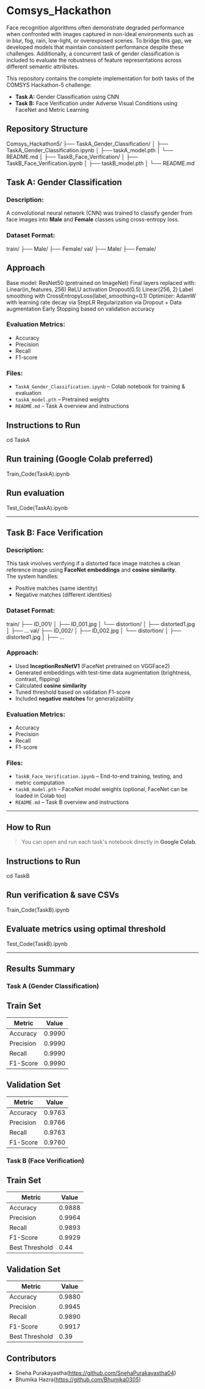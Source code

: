 # Comsys_Hackathon
Face recognition algorithms often demonstrate degraded performance when confronted with images captured in non-ideal environments such as in blur, fog, rain, low-light, or overexposed scenes. To bridge this gap, we developed models that maintain consistent performance despite these challenges. Additionally, a concurrent task of gender classification is included to evaluate the robustness of feature representations across different semantic attributes.


This repository contains the complete implementation for both tasks of the COMSYS Hackathon-5 challenge:

-  **Task A:** Gender Classification using CNN
-  **Task B:** Face Verification under Adverse Visual Conditions using FaceNet and Metric Learning


## Repository Structure

Comsys_Hackathon5/
├── TaskA_Gender_Classification/
│ ├── TaskA_Gender_Classification.ipynb
│ ├── taskA_model.pth
│ └── README.md
│
├── TaskB_Face_Verification/
│ ├── TaskB_Face_Verification.ipynb
│ ├── taskB_model.pth
│ └── README.md




## Task A: Gender Classification

### Description:
A convolutional neural network (CNN) was trained to classify gender from face images into **Male** and **Female** classes using cross-entropy loss.

### Dataset Format:
train/
├── Male/
├── Female/
val/
├── Male/
├── Female/

## Approach
Base model: ResNet50 (pretrained on ImageNet)
Final layers replaced with:
Linear(in_features, 256)
ReLU activation
Dropout(0.5)
Linear(256, 2)
Label smoothing with CrossEntropyLoss(label_smoothing=0.1)
Optimizer: AdamW with learning rate decay via StepLR
Regularization via Dropout + Data augmentation
Early Stopping based on validation accuracy

###  Evaluation Metrics:
- Accuracy
- Precision
- Recall
- F1-score

### Files:
- `TaskA_Gender_Classification.ipynb` – Colab notebook for training & evaluation
- `taskA_model.pth` – Pretrained weights
- `README.md` – Task A overview and instructions

## Instructions to Run
cd TaskA
## Run training (Google Colab preferred)
Train_Code(TaskA).ipynb

## Run evaluation
Test_Code(TaskA).ipynb

---

## Task B: Face Verification

###  Description:
This task involves verifying if a distorted face image matches a clean reference image using **FaceNet embeddings** and **cosine similarity**.  
The system handles:
- Positive matches (same identity)
- Negative matches (different identities)

### Dataset Format:
train/
├── ID_001/
│ ├── ID_001.jpg
│ └── distortion/
│ ├── distorted1.jpg
│ ├── ...
val/
├── ID_002/
│ ├── ID_002.jpg
│ └── distortion/
│ ├── distorted1.jpg
│ ├── ...


### Approach:
- Used **InceptionResNetV1** (FaceNet pretrained on VGGFace2)
- Generated embeddings with test-time data augmentation (brightness, contrast, flipping)
- Calculated **cosine similarity**
- Tuned threshold based on validation F1-score
- Included **negative matches** for generalizability

### Evaluation Metrics:
- Accuracy
- Precision
- Recall
- F1-score

### Files:
- `TaskB_Face_Verification.ipynb` – End-to-end training, testing, and metric computation
- `taskB_model.pth` – FaceNet model weights (optional, FaceNet can be loaded in Colab too)
- `README.md` – Task B overview and instructions

---

##  How to Run

> You can open and run each task's notebook directly in **Google Colab**.

## Instructions to Run
cd TaskB
## Run verification & save CSVs
Train_Code(TaskB).ipynb

## Evaluate metrics using optimal threshold
Test_Code(TaskB).ipynb

---

##  Results Summary

### Task A (Gender Classification)

## Train Set
| Metric     | Value   |                             
|------------|---------|              
| Accuracy   | 0.9990  |             
| Precision  | 0.9990  |              
| Recall     | 0.9990  |              
| F1-Score   | 0.9990  | 

## Validation Set
| Metric     | Value   |
|------------|---------|
| Accuracy   | 0.9763  |
| Precision  | 0.9766  |
| Recall     | 0.9763  |
| F1-Score   | 0.9760  |

### Task B (Face Verification)

## Train Set                          
| Metric     | Value   |                             
|------------|---------|              
| Accuracy   | 0.9888  |             
| Precision  | 0.9964  |              
| Recall     | 0.9893  |              
| F1-Score   | 0.9929  |          
| Best Threshold | 0.44 |             

## Validation Set
| Metric     | Value   |
|------------|---------|
| Accuracy   | 0.9880  |
| Precision  | 0.9945  |
| Recall     | 0.9890  |
| F1-Score   | 0.9917  |
| Best Threshold | 0.39 |

## Contributors

- Sneha Purakayastha(https://github.com/SnehaPurakayastha04)
- Bhumika Hazra(https://github.com/Bhumika0305)













